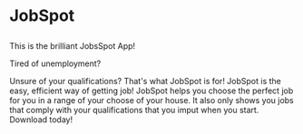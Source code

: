 # JobSpot </p>
<p>This is the brilliant JobsSpot App!</p>
<p>Tired of unemployment?</p>
Unsure of your qualifications?
That's what JobSpot is for!
JobSpot is the easy, efficient way of getting job!
JobSpot helps you choose the perfect job for you in a range of your choose of your house. It also only shows you jobs that comply with your qualifications that you imput when you start.
Download today!

